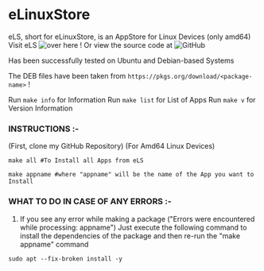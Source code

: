 # eLinuxStore


eLS, short for eLinuxStore, is an AppStore for Linux Devices (only amd64)
Visit eLS ![over here](https://DEVELOPER710.github.io/eLinuxStore) !
Or view the source code at ![GitHub](https://github.com/DEVELOPER710/eLinuxStore)

Has been successfully tested on Ubuntu and Debian-based Systems

The DEB files have been taken from `https://pkgs.org/download/<package-name>` !

Run `make info` for Information
Run `make list` for List of Apps
Run `make v` for Version Information

### INSTRUCTIONS :-

(First, clone my GitHub Repository)
(For Amd64 Linux Devices)

`make all #To Install all Apps from eLS`

`make appname #where "appname" will be the name of the App you want to Install`


### WHAT TO DO IN CASE OF ANY ERRORS :-

1) If you see any error while making a package ("Errors were encountered while processing: appname")
Just execute the following command to install the dependencies of the package and then re-run the "make appname" command
  
`sudo apt --fix-broken install -y`

